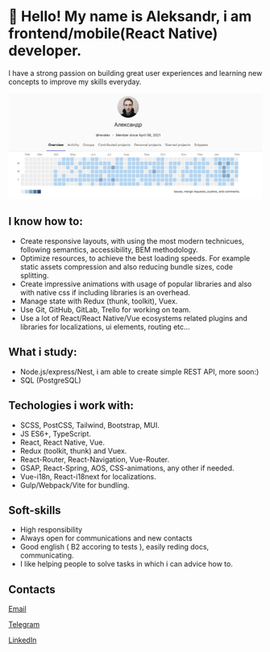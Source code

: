 # 👋 Hello! My name is Aleksandr, i am frontend/mobile(React Native) developer.

I have a strong passion on building great user experiences and learning new concepts to improve my skills everyday.

![](gitlab-screenshot.png)

## I know how to:

- Create responsive layouts, with using the most modern technicues, following semantics, accessibility, BEM methodology.
- Optimize resources, to achieve the best loading speeds. For example static assets compression and also reducing bundle sizes, code splitting.
- Create impressive animations with usage of popular libraries and also with native css if including libraries is an overhead.
- Manage state with Redux (thunk, toolkit), Vuex.
- Use Git, GitHub, GitLab, Trello for working on team.
- Use a lot of React/React Native/Vue ecosystems related plugins and libraries for localizations, ui elements, routing etc...

## What i study:

- Node.js/express/Nest, i am able to create simple REST API, more soon:)
- SQL (PostgreSQL)

## Techologies i work with:

- SCSS, PostCSS, Tailwind, Bootstrap, MUI.
- JS ES6+, TypeScript.
- React, React Native, Vue.
- Redux (toolkit, thunk) and Vuex.
- React-Router, React-Navigation, Vue-Router.
- GSAP, React-Spring, AOS, CSS-animations, any other if needed.
- Vue-i18n, React-i18next for localizations.
- Gulp/Webpack/Vite for bundling.

## Soft-skills
- High responsibility
- Always open for communications and new contacts
- Good english ( B2 accoring to tests ), easily reding docs, communicating.
- I like helping people to solve tasks in which i can advice how to.

## Contacts

[Email](mailto:kozlovetsalexandr@gmail.com)

[Telegram](https://t.me/AlexandrK8118)

[LinkedIn](https://www.linkedin.com/in/oleksandr-kozlovets-57aab7231/)
